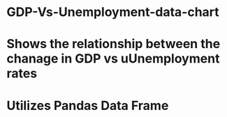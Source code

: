 # GDP-Vs-Unemployment-data-chart
# Shows the relationship between the chanage in GDP vs uUnemployment rates
# Utilizes Pandas Data Frame
